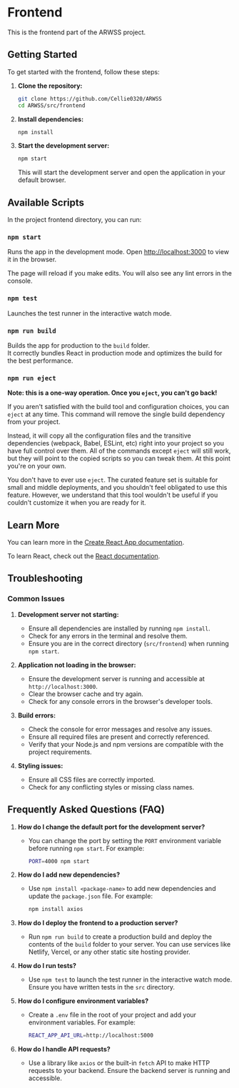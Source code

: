 # Frontend

This is the frontend part of the ARWSS project.

## Getting Started

To get started with the frontend, follow these steps:

1. **Clone the repository:**

    ```sh
    git clone https://github.com/Cellie0320/ARWSS
    cd ARWSS/src/frontend
    ```

2. **Install dependencies:**

    ```sh
    npm install
    ```

3. **Start the development server:**

    ```sh
    npm start
    ```

    This will start the development server and open the application in your default browser.

## Available Scripts

In the project frontend directory, you can run:

### `npm start`

Runs the app in the development mode.
Open [http://localhost:3000](http://localhost:3000) to view it in the browser.

The page will reload if you make edits.
You will also see any lint errors in the console.

### `npm test`

Launches the test runner in the interactive watch mode.

### `npm run build`

Builds the app for production to the `build` folder.\
It correctly bundles React in production mode and optimizes the build for the best performance.

### `npm run eject`

**Note: this is a one-way operation. Once you `eject`, you can't go back!**

If you aren't satisfied with the build tool and configuration choices, you can `eject` at any time. This command will remove the single build dependency from your project.

Instead, it will copy all the configuration files and the transitive dependencies (webpack, Babel, ESLint, etc) right into your project so you have full control over them. All of the commands except `eject` will still work, but they will point to the copied scripts so you can tweak them. At this point you're on your own.

You don't have to ever use `eject`. The curated feature set is suitable for small and middle deployments, and you shouldn't feel obligated to use this feature. However, we understand that this tool wouldn't be useful if you couldn't customize it when you are ready for it.

## Learn More

You can learn more in the [Create React App documentation](https://facebook.github.io/create-react-app/docs/getting-started).

To learn React, check out the [React documentation](https://reactjs.org/).

## Troubleshooting

### Common Issues

1. **Development server not starting:**
    - Ensure all dependencies are installed by running `npm install`.
    - Check for any errors in the terminal and resolve them.
    - Ensure you are in the correct directory (`src/frontend`) when running `npm start`.

2. **Application not loading in the browser:**
    - Ensure the development server is running and accessible at `http://localhost:3000`.
    - Clear the browser cache and try again.
    - Check for any console errors in the browser's developer tools.

3. **Build errors:**
    - Check the console for error messages and resolve any issues.
    - Ensure all required files are present and correctly referenced.
    - Verify that your Node.js and npm versions are compatible with the project requirements.

4. **Styling issues:**
    - Ensure all CSS files are correctly imported.
    - Check for any conflicting styles or missing class names.

## Frequently Asked Questions (FAQ)

1. **How do I change the default port for the development server?**
    - You can change the port by setting the `PORT` environment variable before running `npm start`. For example:
      ```sh
      PORT=4000 npm start
      ```

2. **How do I add new dependencies?**
    - Use `npm install <package-name>` to add new dependencies and update the `package.json` file. For example:
      ```sh
      npm install axios
      ```

3. **How do I deploy the frontend to a production server?**
    - Run `npm run build` to create a production build and deploy the contents of the `build` folder to your server. You can use services like Netlify, Vercel, or any other static site hosting provider.

4. **How do I run tests?**
    - Use `npm test` to launch the test runner in the interactive watch mode. Ensure you have written tests in the `src` directory.

5. **How do I configure environment variables?**
    - Create a `.env` file in the root of your project and add your environment variables. For example:
      ```sh
      REACT_APP_API_URL=http://localhost:5000
      ```

6. **How do I handle API requests?**
    - Use a library like `axios` or the built-in `fetch` API to make HTTP requests to your backend. Ensure the backend server is running and accessible.